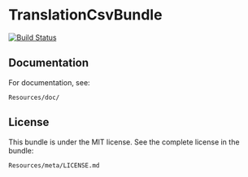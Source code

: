 TranslationCsvBundle
==================

[![Build Status](https://travis-ci.org/laupercomputing/TranslationCsvBundle.png?branch=master)](https://travis-ci.org/laupercomputing/TranslationCsvBundle)


## Documentation

For documentation, see:

    Resources/doc/

## License

This bundle is under the MIT license. See the complete license in the bundle:

    Resources/meta/LICENSE.md